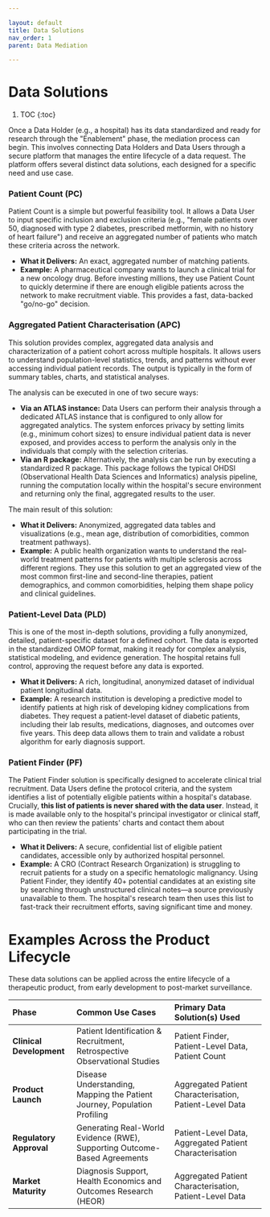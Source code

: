 ```yaml
---

layout: default
title: Data Solutions
nav_order: 1
parent: Data Mediation

---
```


# Data Solutions

1. TOC
{:toc}


Once a Data Holder (e.g., a hospital) has its data standardized and ready for
research through the "Enablement" phase, the mediation process can begin. This
involves connecting Data Holders and Data Users through a secure platform that
manages the entire lifecycle of a data request. The platform offers several
distinct data solutions, each designed for a specific need and use case.

### Patient Count (PC)

Patient Count is a simple but powerful feasibility tool. It allows a Data User
to input specific inclusion and exclusion criteria (e.g., "female patients over
50, diagnosed with type 2 diabetes, prescribed metformin, with no history of
heart failure") and receive an aggregated number of patients who match these
criteria across the network.

* **What it Delivers:** An exact, aggregated number of matching patients.
* **Example:** A pharmaceutical company wants to launch a clinical trial for a
  new oncology drug. Before investing millions, they use Patient Count to
  quickly determine if there are enough eligible patients across the network to
  make recruitment viable. This provides a fast, data-backed "go/no-go"
  decision.

### Aggregated Patient Characterisation (APC)

This solution provides complex, aggregated data analysis and characterization
of a patient cohort across multiple hospitals. It allows users to understand
population-level statistics, trends, and patterns without ever accessing
individual patient records. The output is typically in the form of summary
tables, charts, and statistical analyses.

The analysis can be executed in one of two secure ways:

* **Via an ATLAS instance:** Data Users can perform their analysis through a
  dedicated ATLAS instance that is configured to only allow for aggregated
  analytics. The system enforces privacy by setting limits (e.g., minimum
  cohort sizes) to ensure individual patient data is never exposed, and
  provides access to perform the analysis only in the individuals that comply
  with the selection criterias.
* **Via an R package:** Alternatively, the analysis can be run by executing a
  standardized R package. This package follows the typical OHDSI (Observational
  Health Data Sciences and Informatics) analysis pipeline, running the
  computation locally within the hospital's secure environment and returning
  only the final, aggregated results to the user.

The main result of this solution:

* **What it Delivers:** Anonymized, aggregated data tables and visualizations
  (e.g., mean age, distribution of comorbidities, common treatment pathways).
* **Example:** A public health organization wants to understand the real-world
  treatment patterns for patients with multiple sclerosis across different
  regions. They use this solution to get an aggregated view of the most common
  first-line and second-line therapies, patient demographics, and common
  comorbidities, helping them shape policy and clinical guidelines.

### Patient-Level Data (PLD)

This is one of the most in-depth solutions, providing a fully anonymized,
detailed, patient-specific dataset for a defined cohort. The data is exported
in the standardized OMOP format, making it ready for complex analysis,
statistical modeling, and evidence generation. The hospital retains full
control, approving the request before any data is exported.

* **What it Delivers:** A rich, longitudinal, anonymized dataset of individual
  patient longitudinal data.
* **Example:** A research institution is developing a predictive model to
  identify patients at high risk of developing kidney complications from
  diabetes. They request a patient-level dataset of diabetic patients,
  including their lab results, medications, diagnoses, and outcomes over five
  years. This deep data allows them to train and validate a robust algorithm
  for early diagnosis support.

### Patient Finder (PF)

The Patient Finder solution is specifically designed to accelerate clinical
trial recruitment. Data Users define the protocol criteria, and the system
identifies a list of potentially eligible patients within a hospital's
database. Crucially, **this list of patients is never shared with the data
user**. Instead, it is made available only to the hospital's principal
investigator or clinical staff, who can then review the patients' charts and
contact them about participating in the trial.

* **What it Delivers:** A secure, confidential list of eligible patient
  candidates, accessible only by authorized hospital personnel.
* **Example:** A CRO (Contract Research Organization) is struggling to recruit
  patients for a study on a specific hematologic malignancy. Using Patient
  Finder, they identify 40+ potential candidates at an existing site by
  searching through unstructured clinical notes—a source previously unavailable
  to them. The hospital's research team then uses this list to fast-track their
  recruitment efforts, saving significant time and money.

# Examples Across the Product Lifecycle

These data solutions can be applied across the entire lifecycle of a
therapeutic product, from early development to post-market surveillance.

| Phase | Common Use Cases | Primary Data Solution(s) Used |
| :---- | :---- | :---- |
| **Clinical Development** | Patient Identification & Recruitment, Retrospective Observational Studies | Patient Finder, Patient-Level Data, Patient Count |
| **Product Launch** | Disease Understanding, Mapping the Patient Journey, Population Profiling | Aggregated Patient Characterisation, Patient-Level Data |
| **Regulatory Approval** | Generating Real-World Evidence (RWE), Supporting Outcome-Based Agreements | Patient-Level Data, Aggregated Patient Characterisation |
| **Market Maturity** | Diagnosis Support, Health Economics and Outcomes Research (HEOR) | Aggregated Patient Characterisation, Patient-Level Data |


